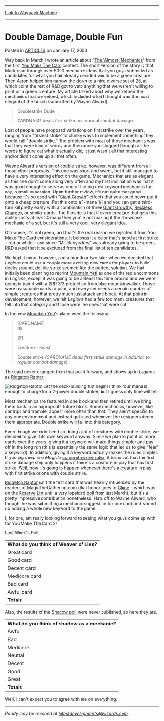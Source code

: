 
---
[Link to Wayback Machine](https://web.archive.org/web/20160408011031/http://magic.wizards.com/en/articles/archive/double-damage-double-fun-2003-01-17)

[_metadata_:description]:- "Way back in March I wrote an article about `The 'Almost' Mechanics` from the first You Make The Card contest. The short version of the story is that Mark read through over 5000 mechanic ideas that you guys submitted as candidates for what you had already decided would be a green creature."
[_metadata_:generator]:- "Drupal 7 (http://drupal.org)"
[_metadata_:node]:- "287806"
[_metadata_:publish_date]:- "2003-01-17"
[_metadata_:source]:- "div-main-content"
[_metadata_:title]:- "Double Damage, Double Fun"
[_metadata_:wayback_capture_timestamp]:- "2016-04-08 01:10:31"
[_metadata_:wayback_raw_url]:- "https://web.archive.org/web/20160408011031id_/http://magic.wizards.com/en/articles/archive/double-damage-double-fun-2003-01-17"
[_metadata_:wayback_url]:- "http://magic.wizards.com/en/articles/archive/double-damage-double-fun-2003-01-17"
---


Double Damage, Double Fun
=========================



 Posted in [ARTICLES](/en/articles)
 on January 17, 2003 










Way back in March I wrote an article about "[The 'Almost' Mechanics](http://archive.wizards.com/default.asp?x=mtgcom/daily/rb13)" from the first [You Make The Card](http://archive.wizards.com/default.asp?x=mtgcom/columnarchive&column=YouMakeTheCard) contest. The short version of the story is that Mark read through over 5000 mechanic ideas that you guys submitted as candidates for what you had already decided would be a green creature. Then Aaron helped him narrow the down to a nice diverse set of 25, at which point the rest of R&D got to veto anything that we weren't willing to print on a green creature. My article talked about why we vetoed the mechanics that we vetoed, which included what I thought was the most elegant of the bunch (submitted by Wayne Alward):



> 
> Doublestrike Dude  
> 
> CARDNAME deals first strike and normal combat damage.
> 
> 
> 


Lost of people have proposed variations on first strike over the years, ranging from "firstest strike" to clunky ways to implement something they would call "double strike." The problem with most of those mechanics was that they were kind of wordy and then once you slogged through all the words to figure out what it actually did, it just wasn't all that interesting and/or didn't come up all that often.


Wayne Alward's version of double strike, however, was different from all those other proposals. This one was short and sweet, but it still managed to have a very interesting effect on the game. Mechanics that are as elegant as this one don't come along very often and my first inclination was that it was good enough to serve as one of the big new keyword mechanics for, say, a small expansion. Upon further review, it's not quite that good because it's *so* good with "[Giant Growth](http://gatherer.wizards.com/Pages/Card/Details.aspx?name=Giant+Growth)" effects that you could never put it onto a cheap creature. Put this onto a 1-mana 1/1 and you can get a third-turn kill pretty easily with a combination of three [Giant Growth](http://gatherer.wizards.com/Pages/Card/Details.aspx?name=Giant+Growth)s, [Reckless Charge](http://gatherer.wizards.com/Pages/Card/Details.aspx?name=Reckless+Charge)s, or similar cards. The flipside is that if every creature that gets this ability costs at least 4 mana then you're not making it the showcase mechanic of a set, but it's still a very cool, very elegant idea.


Of course, it's not green, and that's the real reason we rejected it from You Make The Card considerations. It belongs it a color that's good at first strike – red or white – and since "Mr. Babycakes" was already going to be green, R&D asked that it be excluded from the final list of ten candidates.


We kept it mind, however, and a month or two later when we decided that *Legions*  could use a couple more exciting new cards for players to build decks around, double strike seemed like the perfect solution. We had initially been planning to reprint [Mountain Yeti](http://gatherer.wizards.com/Pages/Card/Details.aspx?name=Mountain+Yeti) as one of the red uncommons in *Legions*, except it was going to be a Beast this time around and we were going to pair it with a 2RR 3/3 protection from blue mountainwalker. Those were reasonable cards to print, and every set needs a certain number of simple creatures that pretty much just attack and block. At that point in development, however, we felt *Legions* had a few too many creatures that fell into that category and those were the ones that were cut.


In the new [Mountain Yeti](http://gatherer.wizards.com/Pages/Card/Details.aspx?name=Mountain+Yeti)'s place went the following:



> 
> [CARDNAME]  
> 3R  
> 
> 2/1  
> 
> Creature - Beast  
> 
> Double strike *(CARDNAME deals first strike damage in addition to regular combat damage)*
> 
> 
> 


The card never changed from that point forward, and shows up in *Legions* as [Ridgetop Raptor](http://gatherer.wizards.com/Pages/Card/Details.aspx?name=Ridgetop+Raptor):



![Ridgetop Raptor](http://gatherer.wizards.com/Handlers/Image.ashx?size=small&type=card&name=Ridgetop%20Raptor&options=)
Let the deck-building fun begin! I think four mana is enough to charge for a 2-power double striker, but I guess only time will tell.


Most mechanics are featured in one block and then retired until we bring them back in an appropriate future block. Some mechanics, however, like cantrips and trample, appear more often than that. They aren't specific to any one environment and instead get used whenever the designers deem them appropriate. Double strike will fall into this category.


Even though we didn't end up doing a lot of creatures with double strike, we decided to give it its own keyword anyway. Since we plan to put it on more cards over the years, giving it a keyword will make things simpler and pay off in the long run (this is essentially the same logic that led us to give "fear" a keyword). In addition, giving it a keyword actually makes the rules simpler. If you dig deep into *Magic*'s [comprehensive rules](http://archive.wizards.com/magic/comprules), it turns out that the first strike damage step only happens if there's a creature in play that has first strike. Well, now it's going to happen whenever there's a creature in play with first strike or one with double strike.


[Ridgetop Raptor](http://gatherer.wizards.com/Pages/Card/Details.aspx?name=Ridgetop+Raptor) isn't the first card that was heavily influenced by the readers of MagicTheGathering.com (that honor goes to [Clone](http://gatherer.wizards.com/Pages/Card/Details.aspx?name=Clone) – which was on the [Reserve List](http://archive.wizards.com/default.asp?x=magic/products/ReprintPolicy) until a very lopsided [poll](http://archive.wizards.com/default.asp?x=mtgcom/daily/rb9) from last March), but it's a pretty impressive contribution nonetheless. Hats off to Wayne Alward, who thought he was submitting a mechanic suggestion for one card and wound up adding a whole new keyword to the game.


I, for one, am really looking forward to seeing what you guys come up with for You Make The Card 2!


Last Week's Poll:





|  |
| --- |
| **What do you think of Weaver of Lies?** |
| Great card | 3471 | 33.91% |
| Good card | 3506 | 34.25% |
| Decent card | 1817 | 17.75% |
| Mediocre card | 785 | 7.67% |
| Bad card | 293 | 2.86% |
| Awful card | 365 | 3.57% |
| **Totals** | **10237** | **100.00%** |


Also, the results of the [Shadow poll](http://archive.wizards.com/default.asp?x=mtgcom/daily/rb51) were never published, so here they are.





|  |
| --- |
| **What do you think of shadow as a mechanic?** |
| Awful | 1136 | 13.88% |
| Bad | 827 | 10.10% |
| Mediocre | 772 | 9.43% |
| Neutral | 883 | 10.79% |
| Decent | 1226 | 14.97% |
| Good | 1288 | 15.73% |
| Great | 2055 | 25.10% |
| **Totals** | **8187** | **100.00%** |


Well, I can't expect you to agree with me on everything.





---


*Randy may be reached at [latestdevelopments@wizards.com](mailto:latestdevelopments@wizards.com).*







